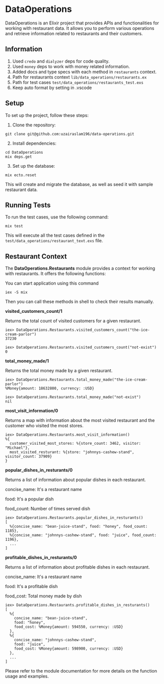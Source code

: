 # DataOperations

DataOperations is an Elixir project that provides APIs and functionalities for working with restaurant data. It allows you to perform various operations and retrieve information related to restaurants and their customers.

## Information
1. Used `credo` and `dialyzer` deps for code quality.
2. Used `money` deps to work with money related information.
3. Added docs and type specs with each method in `restaurants` context.
4. Path for restaurants context `lib/data_operations/restaurants.ex`
5. Path for test cases `test/data_operations/restaurants_test.exs`
6. Keep auto format by setting in .vscode

## Setup

To set up the project, follow these steps:

1. Clone the repository:

```
git clone git@github.com:uzairaslam196/data-operations.git
```

2. Install dependencies:
  ```
  cd DataOperations
  mix deps.get
  ```

3. Set up the database:

```
mix ecto.reset
```

This will create and migrate the database, as well as seed it with sample restaurant data.

## Running Tests

To run the test cases, use the following command:

```
mix test
```

This will execute all the test cases defined in the `test/data_operations/restaurant_text.exs` file.

## Restaurant Context

The **DataOperations.Restaurants** module provides a context for working with restaurants. It offers the following functions:


You can start application using this command

```
iex -S mix
```

Then you can call these methods in shell to check their results manually.

**visited_customers_count/1**

Returns the total count of visited customers for a given restaurant.

```
iex> DataOperations.Restaurants.visited_customers_count("the-ice-cream-parlor")
37230

iex> DataOperations.Restaurants.visited_customers_count("not-exist")
0
```

**total_money_made/1**

Returns the total money made by a given restaurant.

```
iex> DataOperations.Restaurants.total_money_made("the-ice-cream-parlor")
%Money{amount: 18632800, currency: :USD}

iex> DataOperations.Restaurants.total_money_made("not-exist")
nil
```

**most_visit_information/0**

Returns a map with information about the most visited restaurant and the customer who visited the most stores.

```
iex> DataOperations.Restaurants.most_visit_information()
%{
  customer_visited_most_stores: %{store_count: 3462, visitor: "Michael"},
  most_visited_resturant: %{store: "johnnys-cashew-stand", visitor_count: 37909}
}
```

**popular_dishes_in_resturants/0**

Returns a list of information about popular dishes in each restaurant.

concise_name: It's a restaurant name

food: It's a popular dish

food_count: Number of times served dish

```
iex> DataOperations.Restaurants.popular_dishes_in_resturants()
[
  %{concise_name: "bean-juice-stand", food: "honey", food_count: 1185},
  %{concise_name: "johnnys-cashew-stand", food: "juice", food_count: 1196},
  ...
]
```

**profitable_dishes_in_resturants/0**

Returns a list of information about profitable dishes in each restaurant.

concise_name: It's a restaurant name

food: It's a profitable dish

food_cost: Total money made by dish

```
iex> DataOperations.Restaurants.profitable_dishes_in_resturants()
[
  %{
    concise_name: "bean-juice-stand",
    food: "honey",
    food_cost: %Money{amount: 594550, currency: :USD}
  },
  %{
    concise_name: "johnnys-cashew-stand",
    food: "juice",
    food_cost: %Money{amount: 598900, currency: :USD}
  },
  ...
]
```

Please refer to the module documentation for more details on the function usage and examples.

